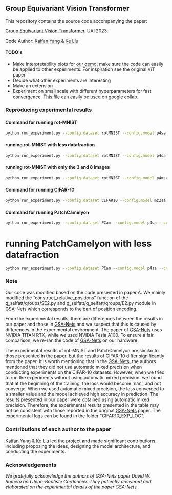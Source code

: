 ## Group Equivariant Vision Transformer

This repository contains the source code accompanying the paper:

 [Group Equivariant Vision Transformer](https://openreview.net/forum?id=uVG_7x41bN),  UAI 2023.
 
 Code Author: [Kaifan Yang](https://github.com/ZJUCDSYangKaifan/) & [Ke Liu](https://github.com/zjuKeLiu)

#### TODO's
- Make interpretability plots for [our demo](demo/demo_only_3_and_8.ipynb), make sure the code can easily be applied to other experiments. For inspiration see the original ViT paper
- Decide what other experiments are interesting
- Make an extension
- Experiment on small scale with different hyperparameters for fast convergence. [This file](challenge.ipynb) can easily be used on google collab.

### Reproducing experimental results

#### Command for running rot-MNIST
```bash
python run_experiment.py --config.dataset rotMNIST --config.model p4sa --config.norm_type LayerNorm --config.attention_type Local --config.activation_function Swish --config.patch_size 9 --config.dropout_att 0.1 --config.dropout_values 0.1 --config.whitening_scale 1.41421356 --config.epochs 300 --config.optimizer Adam --config.lr 0.001 --config.optimizer_momentum 0.9 --config.scheduler constants --config.sched_decay_steps='(1000,)' --config.sched_decay_factor 1.0 --config.weight_decay 0.0001 --config.batch_size 8 --config.device cuda --config.seed 0 --config.comment ''
```
#### running rot-MNIST with less datafraction
```bash
python run_experiment.py --config.dataset rotMNIST --config.model p4sa --config.norm_type LayerNorm --config.attention_type Local --config.activation_function Swish --config.patch_size 9 --config.dropout_att 0.1 --config.dropout_values 0.1 --config.whitening_scale 1.41421356 --config.epochs 300 --config.optimizer Adam --config.lr 0.001 --config.optimizer_momentum 0.9 --config.scheduler constants --config.sched_decay_steps='(1000,)' --config.sched_decay_factor 1.0 --config.weight_decay 0.0001 --config.batch_size 8 --config.device cuda --config.seed 0 --config.comment '' --config.data_fraction 0.1
```
#### running rot-MNIST with only the 3 and 8 images
```bash
python run_experiment.py --config.dataset rotMNIST --config.model p4msa --config.norm_type LayerNorm --config.attention_type Local --config.activation_function Swish --config.patch_size 9 --config.dropout_att 0.1 --config.dropout_values 0.1 --config.whitening_scale 1.41421356 --config.epochs 300 --config.optimizer Adam --config.lr 0.001 --config.optimizer_momentum 0.9 --config.scheduler constants --config.sched_decay_steps='(1000,)' --config.sched_decay_factor 1.0 --config.weight_decay 0.0001 --config.batch_size 8 --config.device cuda --config.seed 0 --config.comment '' --config.only_3_and_8 True
```
#### Command for running  CIFAR-10
```bash
python run_experiment.py --config.dataset CIFAR10 --config.model mz2sa --config.norm_type LayerNorm --config.attention_type Local --config.activation_function Swish --config.patch_size 5 --config.dropout_att 0.1 --config.dropout_values 0.0 --config.whitening_scale 1.41421356 --config.epochs 350 --config.optimizer SGD --config.lr=0.01 --config.optimizer_momentum 0.9 --config.scheduler linear_warmup_cosine --config.sched_decay_steps='(1000,)' --config.sched_decay_factor 1.0 --config.weight_decay 0.0001 --config.batch_size 24 --config.device cuda --config.seed 0 --config.comment ""
```

#### Command for running PatchCamelyon
```bash
python run_experiment.py --config.dataset PCam --config.model p4sa --config.norm_type LayerNorm --config.attention_type Local --config.activation_function Swish --config.patch_size 5 --config.dropout_att 0.1 --config.dropout_values 0.1 --config.whitening_scale 1.41421356 --config.epochs 100 --config.optimizer SGD --config.lr 0.01 --config.optimizer_momentum 0.9 --config.scheduler linear_warmup_cosine --config.sched_decay_steps='(1000,)' --config.sched_decay_factor 1.0 --config.weight_decay 0.0001 --config.batch_size 16 --config.device cuda --config.seed 0 --config.comment ""
```
# running PatchCamelyon with less datafraction
```bash
python run_experiment.py --config.dataset PCam --config.model p4sa --config.norm_type LayerNorm --config.attention_type Local --config.activation_function Swish --config.patch_size 5 --config.dropout_att 0.1 --config.dropout_values 0.1 --config.whitening_scale 1.41421356 --config.epochs 100 --config.optimizer SGD --config.lr 0.01 --config.optimizer_momentum 0.9 --config.scheduler linear_warmup_cosine --config.sched_decay_steps='(1000,)' --config.sched_decay_factor 1.0 --config.weight_decay 0.0001 --config.batch_size 16 --config.device cuda --config.seed 0 --config.comment "" --config.data_fraction 0.001
```

### Note
Our code was modified based on the code presented in paper A. We mainly modified the “construct_relative_positions” function of the g_selfatt/groups/SE2.py and g_selfatt/g_selfatt/groups/E2.py module in [GSA-Nets](https://github.com/dwromero/g_selfatt) which corresponds to the part of position encoding. 

From the experimental results, there are differences between the results in our paper and those in [GSA-Nets](https://openreview.net/forum?id=JkfYjnOEo6M) and we suspect that this is caused by differences in the experimental environment. The paper of [GSA-Nets](https://openreview.net/forum?id=JkfYjnOEo6M) uses NVIDIA TITAN RTX, while we used NVIDIA Tesla A100. To ensure a fair comparison, we re-ran the code of [GSA-Nets](https://openreview.net/forum?id=JkfYjnOEo6M) on our hardware. 

The experimental results of rot-MNIST and PatchCamelyon are similar to those presented in the paper, but the results of CIFAR-10 differ significantly from the paper. It is worth mentioning that in the [GSA-Nets](https://openreview.net/forum?id=JkfYjnOEo6M), the authors mentioned that they did not use automatic mixed precision when conducting experiments on the CIFAR-10 datasets. However, when we tried to run the experiments without using automatic mixed precision, we found that at the beginning of the training, the loss would become 'nan', and not converge. When we used automatic mixed precision, the loss converged to a smaller value and the model achieved high accuracy in prediction. The results presented in our paper were obtained using automatic mixed precision. Therefore, the experimental results presented in the table may not be consistent with those reported in the original [GSA-Nets](https://openreview.net/forum?id=JkfYjnOEo6M) paper. The experimental logs can be found in the folder "CIFAR10_EXP_LOG".

### Contributions of each author to the paper

[Kaifan Yang](https://github.com/ZJUCDSYangKaifan) & [Ke Liu](https://github.com/zjuKeLiu) led the project and made significant contributions, including proposing the ideas, designing the model architecture, and conducting the experiments.
### Acknowledgements
*We gratefully acknowledge the authors of GSA-Nets paper David W. Romero and Jean-Baptiste Cordonnier.  They patiently answered and elaborated on the experimental details of the paper [GSA-Nets](https://openreview.net/forum?id=JkfYjnOEo6M).*
